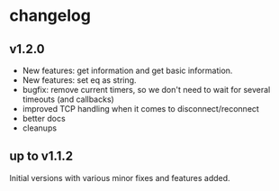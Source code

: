 # changelog

## v1.2.0

* New features: get information and get basic information.
* New features: set eq as string.
* bugfix: remove current timers, so we don't need to wait for several timeouts (and callbacks)
* improved TCP handling when it comes to disconnect/reconnect
* better docs
* cleanups

## up to v1.1.2

Initial versions with various minor fixes and features added.


